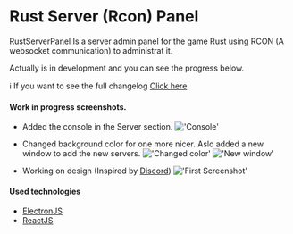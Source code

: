 # Rust Server (Rcon) Panel

RustServerPanel Is a server admin panel for the game Rust using RCON (A websocket communication) to administrat it.

Actually is in development and you can see the progress below.

ℹ If you want to see the full changelog [Click here](https://github.com/iSnakeBuzz/RustRconPanel/blob/master/CHANGELOG.md "CHANGELOG.MD").

#### Work in progress screenshots.

- Added the console in the Server section.
  !['Console'](https://i.imgur.com/G7rVzB0.png)

- Changed background color for one more nicer. Aslo added a new window to add the new servers.
  !['Changed color'](https://i.imgur.com/5EBMNZT.png)
  !['New window'](https://i.imgur.com/9DxBHnR.png)

- Working on design (Inspired by [Discord](http://discord.com/))
  !['First Screenshot'](https://i.imgur.com/KF1U9fb.png)

#### Used technologies

- [ElectronJS](https://electronjs.org/)
- [ReactJS](https://create-react-app.dev/)
